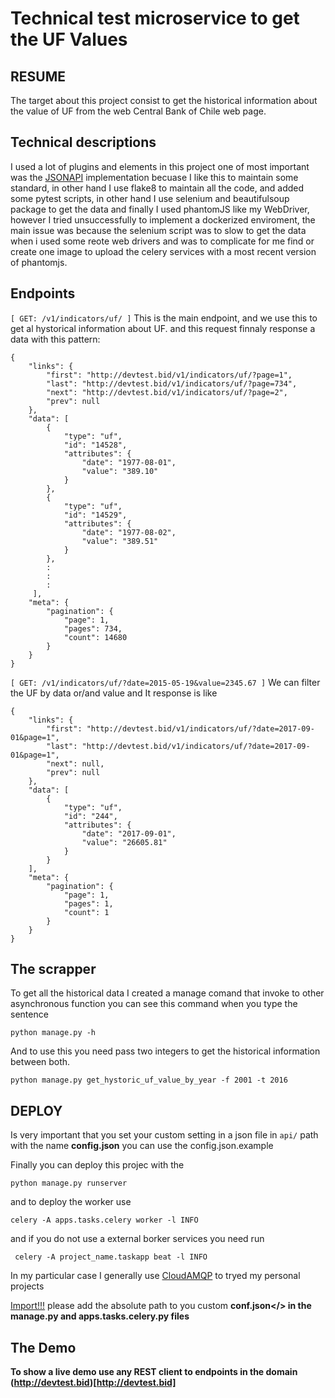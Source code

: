# Technical test microservice to get the UF Values

## RESUME


The target about this project consist to get the historical information about the value of UF from the web Central Bank of Chile web page.

## Technical descriptions


I used a lot of plugins and elements in this project one of most important was the [JSONAPI](http://jsonapi.org/) implementation becuase I like this to maintain some standard, in other hand I use flake8 to maintain all the code, and added some pytest scripts, in other hand I use selenium and beautifulsoup package to get the data and finally I used phantomJS like my WebDriver, however I tried unsuccessfully to implement a dockerized enviroment, the main issue was because the selenium script was to slow to get the data when i used some reote web drivers and was to complicate for me find or create one image to upload the celery services with a most recent version of phantomjs.

## Endpoints


```[ GET: /v1/indicators/uf/ ]``` This is the main endpoint, and we use this to get al hystorical information about UF. and this request finnaly response a data with this pattern:

```
{
    "links": {
        "first": "http://devtest.bid/v1/indicators/uf/?page=1",
        "last": "http://devtest.bid/v1/indicators/uf/?page=734",
        "next": "http://devtest.bid/v1/indicators/uf/?page=2",
        "prev": null
    },
    "data": [
        {
            "type": "uf",
            "id": "14528",
            "attributes": {
                "date": "1977-08-01",
                "value": "389.10"
            }
        },
        {
            "type": "uf",
            "id": "14529",
            "attributes": {
                "date": "1977-08-02",
                "value": "389.51"
            }
        },
        :
        :
        :
     ],
    "meta": {
        "pagination": {
            "page": 1,
            "pages": 734,
            "count": 14680
        }
    }
}
```




```[ GET: /v1/indicators/uf/?date=2015-05-19&value=2345.67 ]``` We can filter the UF by data or/and value and It response is like



```
{
    "links": {
        "first": "http://devtest.bid/v1/indicators/uf/?date=2017-09-01&page=1",
        "last": "http://devtest.bid/v1/indicators/uf/?date=2017-09-01&page=1",
        "next": null,
        "prev": null
    },
    "data": [
        {
            "type": "uf",
            "id": "244",
            "attributes": {
                "date": "2017-09-01",
                "value": "26605.81"
            }
        }
    ],
    "meta": {
        "pagination": {
            "page": 1,
            "pages": 1,
            "count": 1
        }
    }
}
```

## The scrapper


To get all the historical data I created a manage comand that invoke to other asynchronous function you can see this command when you type the sentence

```python manage.py -h```

And to use this you need pass two integers to get the historical information between both.

```python manage.py get_hystoric_uf_value_by_year -f 2001 -t 2016```



## DEPLOY


Is very important that you set your custom setting in a json file in `api/` path with the name <strong>config.json</strong> you can use the config.json.example

Finally you can deploy this projec with the 

```python manage.py runserver``` 

and to deploy the worker use

```celery -A apps.tasks.celery worker -l INFO```

and if you do not use a external borker services you need run

``` celery -A project_name.taskapp beat -l INFO```

In my particular case I generally use [CloudAMQP](https://cloudamqp.com/) to tryed my personal projects


<u>Import!!!</u> please add the absolute path to you custom <b>conf.json</> in the manage.py and apps.tasks.celery.py files


## The Demo

To show a live demo use any REST client to endpoints in the domain (http://devtest.bid)[http://devtest.bid]





